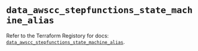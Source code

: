 # `data_awscc_stepfunctions_state_machine_alias`

Refer to the Terraform Registory for docs: [`data_awscc_stepfunctions_state_machine_alias`](https://registry.terraform.io/providers/hashicorp/awscc/0.70.0/docs/data-sources/stepfunctions_state_machine_alias).

